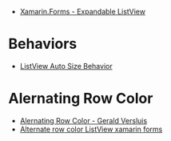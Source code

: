 * [Xamarin.Forms - Expandable ListView](http://www.compliancestudio.io/blog/xamarin-forms-expandable-listview)
# Behaviors
* [ListView Auto Size Behavior](https://gist.github.com/weitzhandler/96f2cf939e73acb82d3fd676e306fb33)

# Alernating Row Color
* [Alernating Row Color - Gerald Versluis](https://blog.verslu.is/stackoverflow-answers/alternate-row-color-listview/)
* [Alternate row color ListView xamarin forms](https://stackoverflow.com/questions/36840783/alternate-row-color-listview-xamarin-forms)
